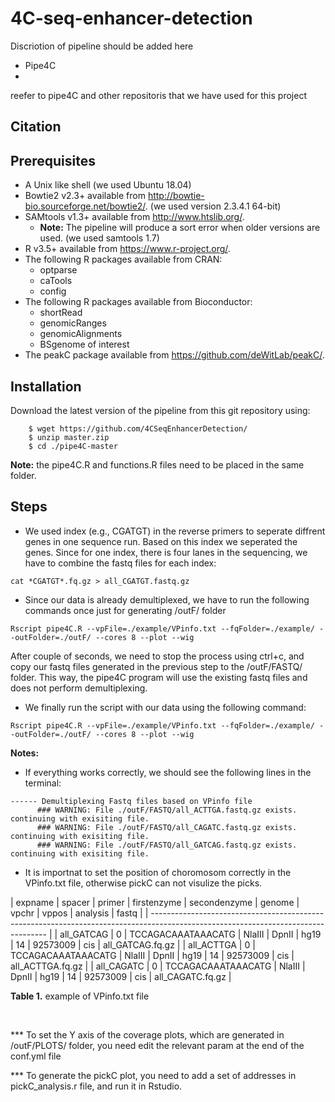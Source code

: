 # 4C-seq-enhancer-detection

Discriotion of pipeline should be added here 

- Pipe4C 
- 

reefer to pipe4C and other repositoris that we have used for this project

## Citation


## Prerequisites

- A Unix like shell (we used Ubuntu 18.04)
- Bowtie2 v2.3+ available from http://bowtie-bio.sourceforge.net/bowtie2/.  (we used version 2.3.4.1 64-bit)
- SAMtools v1.3+ available from http://www.htslib.org/. 
   - **Note:** The pipeline will produce a sort error when older versions are used. (we used samtools 1.7)
- R v3.5+ available from https://www.r-project.org/.
- The following R packages available from CRAN:
  - optparse
  - caTools
  - config
- The following R packages available from Bioconductor:
  - shortRead
  - genomicRanges
  - genomicAlignments
  - BSgenome of interest
- The peakC package available from https://github.com/deWitLab/peakC/.

## Installation

Download the latest version of the pipeline from this git repository using:

```
    $ wget https://github.com/4CSeqEnhancerDetection/
    $ unzip master.zip
    $ cd ./pipe4C-master
```
**Note:** the pipe4C.R and functions.R files need to be placed in the same folder. 


## Steps

- We used index (e.g., CGATGT) in the reverse primers to seperate diffrent genes in one sequence run. Based on this index we seperated the genes. Since for one index, there is four lanes in the sequencing, we have to combine the fastq files for each index:

```
cat *CGATGT*.fq.gz > all_CGATGT.fastq.gz
```

- Since our data is already demultiplexed, we have to run the following commands once just for generating /outF/ folder

```
Rscript pipe4C.R --vpFile=./example/VPinfo.txt --fqFolder=./example/ --outFolder=./outF/ --cores 8 --plot --wig
```

After couple of seconds, we need to stop the process using ctrl+c, and copy our fastq files generated in the previous step to the /outF/FASTQ/ folder. This way, the pipe4C program will use the existing fastq files and does not perform demultiplexing. 

- We finally run the script with our data using the following command:  

```
Rscript pipe4C.R --vpFile=./example/VPinfo.txt --fqFolder=./example/ --outFolder=./outF/ --cores 8 --plot --wig
```

**Notes:** 

- If everything works correctly, we should see the following lines in the terminal: 

```
------ Demultiplexing Fastq files based on VPinfo file
      ### WARNING: File ./outF/FASTQ/all_ACTTGA.fastq.gz exists. continuing with exisiting file.
      ### WARNING: File ./outF/FASTQ/all_CAGATC.fastq.gz exists. continuing with exisiting file.
      ### WARNING: File ./outF/FASTQ/all_GATCAG.fastq.gz exists. continuing with exisiting file.

```

- It is importnat to set the position of choromosom correctly in the VPinfo.txt file, otherwise pickC can not visulize the picks. 


| expname     | spacer | primer	            | firstenzyme 	| secondenzyme	| genome	| vpchr	| vppos		| analysis | fastq 	        | 
| ---------------------------------------------------------------------------------------------------------------------------------- |
| all_GATCAG  | 0		| TCCAGACAAATAAACATG	| NlaIII		   | DpnII		   | hg19	| 14		| 92573009	| cis	     | all_GATCAG.fq.gz |
| all_ACTTGA  | 0		| TCCAGACAAATAAACATG	| NlaIII		   | DpnII		   | hg19	| 14		| 92573009	| cis	     | all_ACTTGA.fq.gz |
| all_CAGATC  | 0		| TCCAGACAAATAAACATG	| NlaIII		   | DpnII		   | hg19	| 14		| 92573009	| cis		  | all_CAGATC.fq.gz |

**Table 1.** example of VPinfo.txt file

<BR>

*** To set the Y axis of the coverage plots, which are generated in /outF/PLOTS/ folder, you need edit the relevant param at the end of the conf.yml file

*** To generate the pickC plot, you need to add a set of addresses in pickC_analysis.r file, and run it in Rstudio.



